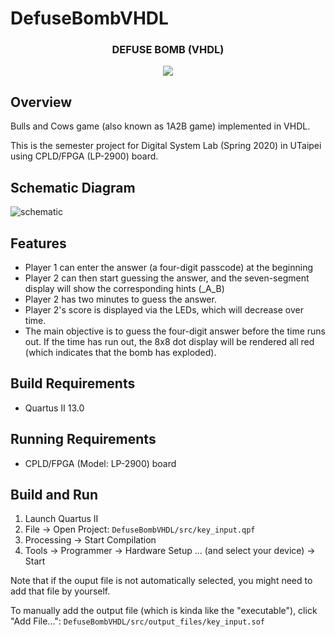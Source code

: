 # DefuseBombVHDL

<div align="center">
<h3>DEFUSE BOMB (VHDL)</h3>
<img src="https://github.com/anitaHey/DefuseBombVHDL/raw/master/.meta/scrot.jpg">

</div>

## Overview
Bulls and Cows game (also known as 1A2B game) implemented in VHDL.

This is the semester project for Digital System Lab (Spring 2020) in UTaipei using CPLD/FPGA (LP-2900) board.

## Schematic Diagram
![schematic](https://github.com/anitaHey/DefuseBombVHDL/raw/master/.meta/schematic.png")

## Features
* Player 1 can enter the answer (a four-digit passcode) at the beginning
* Player 2 can then start guessing the answer, and the seven-segment display will show the corresponding hints (_A_B)
* Player 2 has two minutes to guess the answer.
* Player 2's score is displayed via the LEDs, which will decrease over time.
* The main objective is to guess the four-digit answer before the time runs out. If the time has run out, the 8x8 dot display will be rendered all red (which indicates that the bomb has exploded).

## Build Requirements
* Quartus II 13.0

## Running Requirements
* CPLD/FPGA (Model: LP-2900) board

## Build and Run
1. Launch Quartus II
2. File -> Open Project: `DefuseBombVHDL/src/key_input.qpf`
3. Processing -> Start Compilation
4. Tools -> Programmer -> Hardware Setup ... (and select your device) -> Start

Note that if the ouput file is not automatically selected, you might need to add that file by yourself.

To manually add the output file (which is kinda like the "executable"), click "Add File...": `DefuseBombVHDL/src/output_files/key_input.sof`
